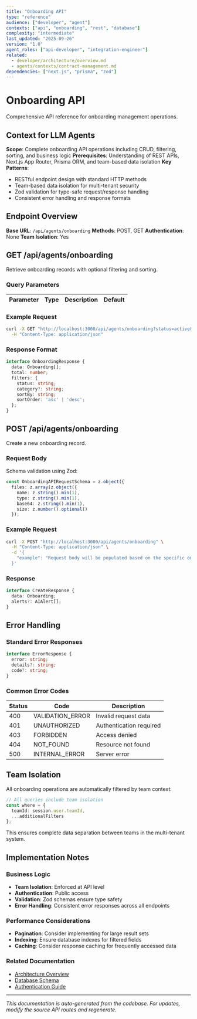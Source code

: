 ```yaml
---
title: "Onboarding API"
type: "reference"
audience: ["developer", "agent"]
contexts: ["api", "onboarding", "rest", "database"]
complexity: "intermediate"
last_updated: "2025-09-26"
version: "1.0"
agent_roles: ["api-developer", "integration-engineer"]
related:
  - developer/architecture/overview.md
  - agents/contexts/contract-management.md
dependencies: ["next.js", "prisma", "zod"]
---
```


# Onboarding API

Comprehensive API reference for onboarding management operations.

## Context for LLM Agents

**Scope**: Complete onboarding API operations including CRUD, filtering, sorting, and business logic
**Prerequisites**: Understanding of REST APIs, Next.js App Router, Prisma ORM, and team-based data isolation
**Key Patterns**:
- RESTful endpoint design with standard HTTP methods
- Team-based data isolation for multi-tenant security
- Zod validation for type-safe request/response handling
- Consistent error handling and response formats


## Endpoint Overview

**Base URL**: `/api/agents/onboarding`
**Methods**: POST, GET
**Authentication**: None
**Team Isolation**: Yes


## GET /api/agents/onboarding

Retrieve onboarding records with optional filtering and sorting.

### Query Parameters

| Parameter | Type | Description | Default |
|-----------|------|-------------|---------|


### Example Request

```bash
curl -X GET "http://localhost:3000/api/agents/onboarding?status=active&sortBy=createdAt&sortOrder=desc" \
  -H "Content-Type: application/json"
```

### Response Format

```typescript
interface OnboardingResponse {
  data: Onboarding[];
  total: number;
  filters: {
    status: string;
    category?: string;
    sortBy: string;
    sortOrder: 'asc' | 'desc';
  };
}
```



## POST /api/agents/onboarding

Create a new onboarding record.

### Request Body


Schema validation using Zod:

```typescript
const OnboardingAPIRequestSchema = z.object({
  files: z.array(z.object({
    name: z.string().min(1),
    type: z.string().min(1),
    base64: z.string().min(1),
    size: z.number().optional()
  });
```


### Example Request

```bash
curl -X POST "http://localhost:3000/api/agents/onboarding" \
  -H "Content-Type: application/json" \
  -d '{
    "example": "Request body will be populated based on the specific onboarding schema"
  }'
```

### Response

```typescript
interface CreateResponse {
  data: Onboarding;
  alerts?: AIAlert[];
}
```






## Error Handling

### Standard Error Responses

```typescript
interface ErrorResponse {
  error: string;
  details?: string;
  code?: string;
}
```

### Common Error Codes

| Status | Code | Description |
|--------|------|-------------|
| 400 | VALIDATION_ERROR | Invalid request data |
| 401 | UNAUTHORIZED | Authentication required |
| 403 | FORBIDDEN | Access denied |
| 404 | NOT_FOUND | Resource not found |
| 500 | INTERNAL_ERROR | Server error |


## Team Isolation

All onboarding operations are automatically filtered by team context:

```typescript
// All queries include team isolation
const where = {
  teamId: session.user.teamId,
  ...additionalFilters
};
```

This ensures complete data separation between teams in the multi-tenant system.


## Implementation Notes

### Business Logic
- **Team Isolation**: Enforced at API level
- **Authentication**: Public access
- **Validation**: Zod schemas ensure type safety
- **Error Handling**: Consistent error responses across all endpoints

### Performance Considerations
- **Pagination**: Consider implementing for large result sets
- **Indexing**: Ensure database indexes for filtered fields
- **Caching**: Consider response caching for frequently accessed data

### Related Documentation
- [Architecture Overview](../../developer/architecture/overview.md)
- [Database Schema](../../developer/architecture/database.md)
- [Authentication Guide](../../developer/authentication.md)

---

*This documentation is auto-generated from the codebase. For updates, modify the source API routes and regenerate.*